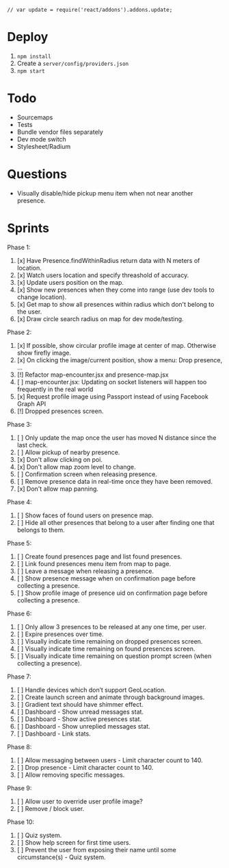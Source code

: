 ```
// var update = require('react/addons').addons.update;
```

# Deploy
1. ```npm install```
2. Create a ```server/config/providers.json```
3. ```npm start```

# Todo
- Sourcemaps
- Tests
- Bundle vendor files separately
- Dev mode switch
- Stylesheet/Radium

# Questions
- Visually disable/hide pickup menu item when not near another presence.

# Sprints
Phase 1:
1. [x] Have Presence.findWithinRadius return data with N meters of location.
2. [x] Watch users location and specify threashold of accuracy.
3. [x] Update users position on the map.
4. [x] Show new presences when they come into range (use dev tools to change location).
5. [x] Get map to show all presences within radius which don't belong to the user.
6. [x] Draw circle search radius on map for dev mode/testing.

Phase 2:
1. [x] If possible, show circular profile image at center of map. Otherwise show firefly image.
2. [x] On clicking the image/current position, show a menu: Drop presence, ...
3. [!] Refactor map-encounter.jsx and presence-map.jsx
4. [ ] map-encounter.jsx: Updating on socket listeners will happen too frequently in the real world
5. [x] Request profile image using Passport instead of using Facebook Graph API
6. [!] Dropped presences screen.

Phase 3:
1. [ ] Only update the map once the user has moved N distance since the last check.
2. [ ] Allow pickup of nearby presence.
3. [x] Don't allow clicking on poi.
4. [x] Don't allow map zoom level to change.
5. [ ] Confirmation screen when releasing presence.
6. [ ] Remove presence data in real-time once they have been removed.
7. [x] Don't allow map panning.

Phase 4:
1. [ ] Show faces of found users on presence map.
2. [ ] Hide all other presences that belong to a user after finding one that belongs to them.

Phase 5:
1. [ ] Create found presences page and list found presences.
2. [ ] Link found presences menu item from map to page.
3. [ ] Leave a message when releasing a presence.
4. [ ] Show presence message when on confirmation page before collecting a presence.
5. [ ] Show profile image of presence uid on confirmation page before collecting a presence.

Phase 6:
1. [ ] Only allow 3 presences to be released at any one time, per user.
2. [ ] Expire presences over time.
3. [ ] Visually indicate time remaining on dropped presences screen.
4. [ ] Visually indicate time remaining on found presences screen.
5. [ ] Visually indicate time remaining on question prompt screen (when collecting a presence).

Phase 7:
1. [ ] Handle devices which don’t support GeoLocation.
2. [ ] Create launch screen and animate through background images.
3. [ ] Gradient text should have shimmer effect.
4. [ ] Dashboard - Show unread messages stat.
5. [ ] Dashboard - Show active presences stat.
6. [ ] Dashboard - Show unreplied messages stat.
7. [ ] Dashboard - Link stats.

Phase 8:
1. [ ] Allow messaging between users - Limit character count to 140.
2. [ ] Drop presence - Limit character count to 140.
3. [ ] Allow removing specific messages.

Phase 9:
1. [ ] Allow user to override user profile image?
2. [ ] Remove / block user.

Phase 10:
1. [ ] Quiz system.
2. [ ] Show help screen for first time users.
3. [ ] Prevent the user from exposing their name until some circumstance(s) - Quiz system.
